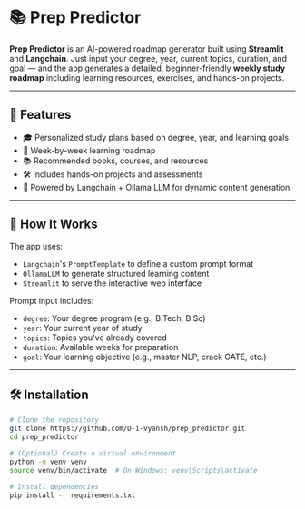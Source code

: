 # 📚 Prep Predictor

**Prep Predictor** is an AI-powered roadmap generator built using **Streamlit** and **Langchain**. Just input your degree, year, current topics, duration, and goal — and the app generates a detailed, beginner-friendly **weekly study roadmap** including learning resources, exercises, and hands-on projects.

---

## 🚀 Features

- 🎓 Personalized study plans based on degree, year, and learning goals
- 📆 Week-by-week learning roadmap
- 📚 Recommended books, courses, and resources
- 🛠️ Includes hands-on projects and assessments
- 🤖 Powered by Langchain + Ollama LLM for dynamic content generation

---

## 🧠 How It Works

The app uses:
- `Langchain`'s `PromptTemplate` to define a custom prompt format
- `OllamaLLM` to generate structured learning content
- `Streamlit` to serve the interactive web interface

Prompt input includes:
- `degree`: Your degree program (e.g., B.Tech, B.Sc)
- `year`: Your current year of study
- `topics`: Topics you've already covered
- `duration`: Available weeks for preparation
- `goal`: Your learning objective (e.g., master NLP, crack GATE, etc.)

---

## 🛠️ Installation

```bash
# Clone the repository
git clone https://github.com/D-i-vyansh/prep_predictor.git
cd prep_predictor

# (Optional) Create a virtual environment
python -m venv venv
source venv/bin/activate  # On Windows: venv\Scripts\activate

# Install dependencies
pip install -r requirements.txt
